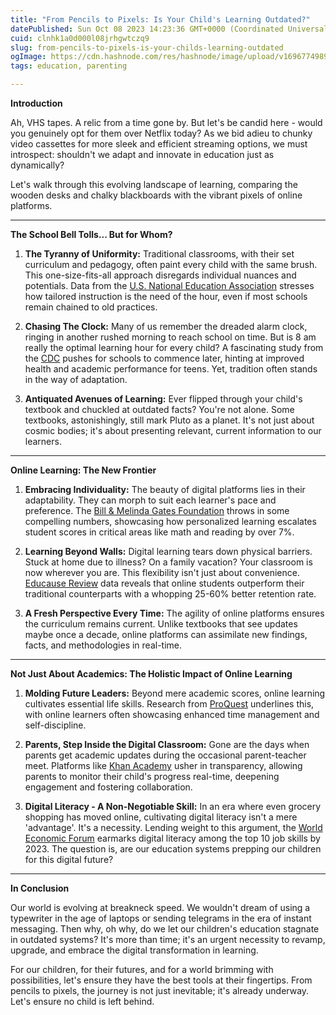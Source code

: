 ```yaml
---
title: "From Pencils to Pixels: Is Your Child's Learning Outdated?"
datePublished: Sun Oct 08 2023 14:23:36 GMT+0000 (Coordinated Universal Time)
cuid: clnhk1a0d000l08jrhgwtczq9
slug: from-pencils-to-pixels-is-your-childs-learning-outdated
ogImage: https://cdn.hashnode.com/res/hashnode/image/upload/v1696774989142/d8f0558b-b621-4947-9c73-17cef0320ddc.png
tags: education, parenting

---
```


**Introduction**

Ah, VHS tapes. A relic from a time gone by. But let's be candid here - would you genuinely opt for them over Netflix today? As we bid adieu to chunky video cassettes for more sleek and efficient streaming options, we must introspect: shouldn't we adapt and innovate in education just as dynamically?

Let's walk through this evolving landscape of learning, comparing the wooden desks and chalky blackboards with the vibrant pixels of online platforms.

---

**The School Bell Tolls... But for Whom?**

1. **The Tyranny of Uniformity:** Traditional classrooms, with their set curriculum and pedagogy, often paint every child with the same brush. This one-size-fits-all approach disregards individual nuances and potentials. Data from the [U.S. National Education Association](https://www.nea.org/) stresses how tailored instruction is the need of the hour, even if most schools remain chained to old practices.
    
2. **Chasing The Clock:** Many of us remember the dreaded alarm clock, ringing in another rushed morning to reach school on time. But is 8 am really the optimal learning hour for every child? A fascinating study from the [CDC](https://www.cdc.gov/) pushes for schools to commence later, hinting at improved health and academic performance for teens. Yet, tradition often stands in the way of adaptation.
    
3. **Antiquated Avenues of Learning:** Ever flipped through your child's textbook and chuckled at outdated facts? You're not alone. Some textbooks, astonishingly, still mark Pluto as a planet. It's not just about cosmic bodies; it's about presenting relevant, current information to our learners.
    

---

**Online Learning: The New Frontier**

1. **Embracing Individuality:** The beauty of digital platforms lies in their adaptability. They can morph to suit each learner's pace and preference. The [Bill & Melinda Gates Foundation](https://www.gatesfoundation.org/) throws in some compelling numbers, showcasing how personalized learning escalates student scores in critical areas like math and reading by over 7%.
    
2. **Learning Beyond Walls:** Digital learning tears down physical barriers. Stuck at home due to illness? On a family vacation? Your classroom is now wherever you are. This flexibility isn't just about convenience. [Educause Review](https://er.educause.edu/) data reveals that online students outperform their traditional counterparts with a whopping 25-60% better retention rate.
    
3. **A Fresh Perspective Every Time:** The agility of online platforms ensures the curriculum remains current. Unlike textbooks that see updates maybe once a decade, online platforms can assimilate new findings, facts, and methodologies in real-time.
    

---

**Not Just About Academics: The Holistic Impact of Online Learning**

1. **Molding Future Leaders:** Beyond mere academic scores, online learning cultivates essential life skills. Research from [ProQuest](https://www.proquest.com/) underlines this, with online learners often showcasing enhanced time management and self-discipline.
    
2. **Parents, Step Inside the Digital Classroom:** Gone are the days when parents get academic updates during the occasional parent-teacher meet. Platforms like [Khan Academy](https://www.khanacademy.org/) usher in transparency, allowing parents to monitor their child's progress real-time, deepening engagement and fostering collaboration.
    
3. **Digital Literacy - A Non-Negotiable Skill:** In an era where even grocery shopping has moved online, cultivating digital literacy isn't a mere 'advantage'. It's a necessity. Lending weight to this argument, the [World Economic Forum](https://www.weforum.org/) earmarks digital literacy among the top 10 job skills by 2023. The question is, are our education systems prepping our children for this digital future?
    

---

**In Conclusion**

Our world is evolving at breakneck speed. We wouldn't dream of using a typewriter in the age of laptops or sending telegrams in the era of instant messaging. Then why, oh why, do we let our children's education stagnate in outdated systems? It's more than time; it's an urgent necessity to revamp, upgrade, and embrace the digital transformation in learning.

For our children, for their futures, and for a world brimming with possibilities, let's ensure they have the best tools at their fingertips. From pencils to pixels, the journey is not just inevitable; it's already underway. Let's ensure no child is left behind.